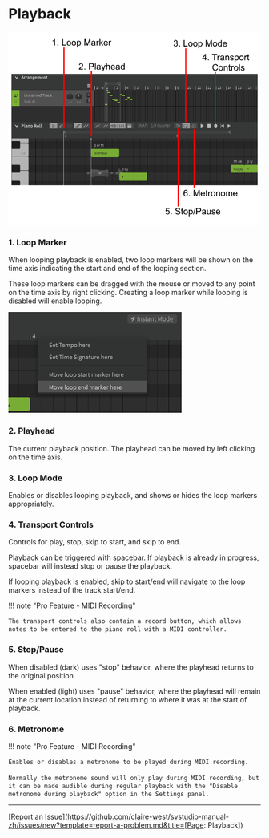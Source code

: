 # Playback

![Playback Controls](../img/quickstart/playback-controls.png)

### 1. Loop Marker
When looping playback is enabled, two loop markers will be shown on the time axis indicating the start and end of the looping section.

These loop markers can be dragged with the mouse or moved to any point on the time axis by right clicking. Creating a loop marker while looping is disabled will enable looping.

![Moving Loop Markers](../img/quickstart/create-loop-marker.png)

### 2. Playhead
The current playback position. The playhead can be moved by left clicking on the time axis.

### 3. Loop Mode
Enables or disables looping playback, and shows or hides the loop markers appropriately.

### 4. Transport Controls
Controls for play, stop, skip to start, and skip to end.

Playback can be triggered with spacebar. If playback is already in progress, spacebar will instead stop or pause the playback.

If looping playback is enabled, skip to start/end will navigate to the loop markers instead of the track start/end.


!!! note "Pro Feature - MIDI Recording"

    The transport controls also contain a record button, which allows notes to be entered to the piano roll with a MIDI controller.

### 5. Stop/Pause
When disabled (dark) uses "stop" behavior, where the playhead returns to the original position.

When enabled (light) uses "pause" behavior, where the playhead will remain at the current location instead of returning to where it was at the start of playback.

### 6. Metronome
!!! note "Pro Feature - MIDI Recording"

    Enables or disables a metronome to be played during MIDI recording.

    Normally the metronome sound will only play during MIDI recording, but it can be made audible during regular playback with the "Disable metronome during playback" option in the Settings panel.

---

[Report an Issue](https://github.com/claire-west/svstudio-manual-zh/issues/new?template=report-a-problem.md&title=[Page: Playback])